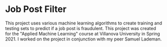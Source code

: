 # Job Post Filter
 
This project uses various machine learning algorithms to create training and testing sets to predict if a job post is fraudulent.
This project was created for the "Applied Machine Learning" course at Villanova University in Spring 2021.
I worked on the project in conjunction with my peer Samuel Lademan.
